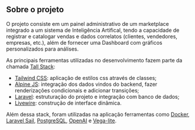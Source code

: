 ## Sobre o projeto

O projeto consiste em um painel administrativo de um marketplace integrado a um sistema de Inteligência Artifical, tendo a capacidade de registrar e catalogar vendas e dados correlatos (clientes, vendedores, empresas, etc.), além de fornecer uma Dashboard com gráficos personalizados para análises.

As principais ferramentas utilizadas no desenvolvimento fazem parte da chamada [Tall Stack](https://tallstack.dev):
- [Tailwind CSS](https://tailwindcss.com): aplicação de estilos css através de classes;
- [Alpine JS](https://alpinejs.dev): integração dos dados vindos do backend, fazer renderizações condicionais e adicionar transições;
- [Laravel](https://laravel.com): estruturação do projeto e integração com banco de dados;
- [Livewire](https://laravel-livewire.com/): construção de interface dinâmica.

Além dessa stack, foram utilizadas na aplicação ferramentas como [Docker](https://www.docker.com/get-started/), [Laravel Sail](https://laravel.com/docs/9.x/sail), [PostgreSQL](https://www.postgresql.org/), [OpenAI](https://openai.com/) e [Vega-lite](https://vega.github.io/vega-lite/docs/).